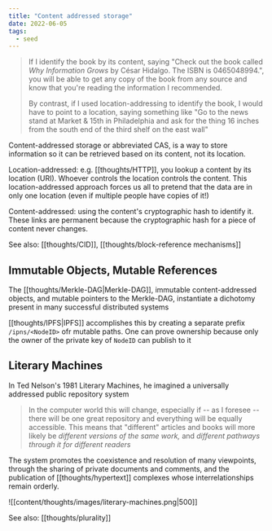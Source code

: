 ```yaml
---
title: "Content addressed storage"
date: 2022-06-05
tags:
  - seed
---
```


> If I identify the book by its content, saying "Check out the book called _Why Information Grows_ by César Hidalgo. The ISBN is 0465048994.", you will be able to get any copy of the book from any source and know that you're reading the information I recommended.
>
> By contrast, if I used location-addressing to identify the book, I would have to point to a location, saying something like "Go to the news stand at Market & 15th in Philadelphia and ask for the thing 16 inches from the south end of the third shelf on the east wall"

Content-addressed storage or abbreviated CAS, is a way to store information so it can be retrieved based on its content, not its location.

Location-addressed: e.g. [[thoughts/HTTP]], you lookup a content by its location (URI). Whoever controls the location controls the content. This location-addressed approach forces us all to pretend that the data are in only one location (even if multiple people have copies of it!)

Content-addressed: using the content's cryptographic hash to identify it. These links are permanent because the cryptographic hash for a piece of content never changes.

See also: [[thoughts/CID]], [[thoughts/block-reference mechanisms]]

## Immutable Objects, Mutable References

The [[thoughts/Merkle-DAG|Merkle-DAG]], immutable content-addressed objects, and mutable pointers to the Merkle-DAG, instantiate a dichotomy present in many successful distributed systems

[[thoughts/IPFS|IPFS]] accomplishes this by creating a separate prefix `/ipns/<NodeID>` ofr mutable paths. One can prove ownership because only the owner of the private key of `NodeID` can publish to it

## Literary Machines

In Ted Nelson's 1981 Literary Machines, he imagined a universally addressed public repository system

> In the computer world this will change, especially if -- as I foresee -- there will be one great repository and everything will be equally accessible. This means that "different" articles and books will more likely be _different versions of the same work,_ and _different pathways through it for different readers_

The system promotes the coexistence and resolution of many viewpoints, through the sharing of private documents and comments, and the publication of [[thoughts/hypertext]] complexes whose interrelationships remain orderly.

![[content/thoughts/images/literary-machines.png|500]]

See also: [[thoughts/plurality]]
